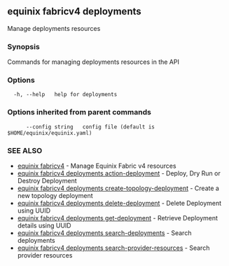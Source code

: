 ## equinix fabricv4 deployments

Manage deployments resources

### Synopsis

Commands for managing deployments resources in the API

### Options

```
  -h, --help   help for deployments
```

### Options inherited from parent commands

```
      --config string   config file (default is $HOME/equinix/equinix.yaml)
```

### SEE ALSO

* [equinix fabricv4](equinix_fabricv4.md)	 - Manage Equinix Fabric v4 resources
* [equinix fabricv4 deployments action-deployment](equinix_fabricv4_deployments_action-deployment.md)	 - Deploy, Dry Run or Destroy Deployment
* [equinix fabricv4 deployments create-topology-deployment](equinix_fabricv4_deployments_create-topology-deployment.md)	 - Create a new topology deployment
* [equinix fabricv4 deployments delete-deployment](equinix_fabricv4_deployments_delete-deployment.md)	 - Delete Deployment using UUID
* [equinix fabricv4 deployments get-deployment](equinix_fabricv4_deployments_get-deployment.md)	 - Retrieve Deployment details using UUID
* [equinix fabricv4 deployments search-deployments](equinix_fabricv4_deployments_search-deployments.md)	 - Search deployments
* [equinix fabricv4 deployments search-provider-resources](equinix_fabricv4_deployments_search-provider-resources.md)	 - Search provider resources

